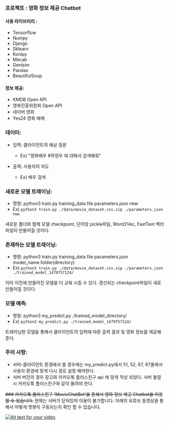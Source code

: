### 프로젝트 : 영화 정보 제공 Chatbot

#### 사용 라이브러리 :
 - Tensorflow
 - Numpy
 - Django
 - Sklearn
 - Konlpy
 - Mecab
 - Genlsim
 - Pandas
 - BeautifulSoup
 
#### 정보 제공:
 - KMDB Open API
 - 영화진흥위원회 Open API
 - 네이버 영화
 - Yes24 영화 예매

### 데이터: 
 - 입력: 클라이언트의 예상 질문

    - Ex) "영화배우 #하정우 에 대해서 검색해줘"
    
 - 출력: 사용자의 의도

     - Ex) 배우 검색

### 새로운 모델 트레이닝:

 - 명령: python3 train.py training_data.file parameters.json new
 - Ex) ```python3 train.py ./data/movie_dataset.csv.zip ./parameters.json new```
 
 새로운 폴더와 함께 모델 checkpoint, 단어장 pickle파일, Word2Vec, FastText 벡터 파일이 만들어질 것이다.

### 존재하는 모델 트레이닝:

 - 명령: python3 train.py training_data.file parameters.json model_name.folder(directory)
 - Ex) ```python3 train.py ./data/movie_dataset.csv.zip ./parameters.json ./trained_model_1479757124/```
 
 이미 이전에 만들어진 모델을 더 교육 시킬 수 있다. 갱신되는 checkpoint파일이 새로 만들어질 것이다.

### 모델 예측:

 - 명령: python3 my_predict.py ./trained_model_directory/
 - Ex) ```python3 my_predict.py ./trained_model_1479757124/```

트레이닝한 모델을 통해서 클라이언트의 입력에 따른 출력 결과 및 영화 정보를 제공해준다.

 
### 주의 사항:
 - 서버-클라이언트 환경에서 쓸 경우에는 my_predict.py에서 51, 52, 67, 87줄에서 사용자 환경에 맞게 다시 경로 설정 해야한다.
 - 서버 버전의 경우 장고와 카카오톡 플러스친구 api 에 맞게 작성 되었다. 서버 돌릴시 카카오톡 플러스친구와 같이 돌려야 한다.
 
~~### 카카오톡 플러스친구 'MovieChatBot'을 통해서 영화 정보 제공 Chatbot을 이용할 수 있습니다.~~
현재는 서버가 닫혀있어 이용이 불가합니다. 아래의 유튜브 동영상을 통해서 어떻게 챗봇이 구동되는지 확인 할 수 있습니다.

[![Alt text for your video](https://img.youtube.com/vi/ZTLiM22q3vU/0.jpg)](https://youtu.be/ZTLiM22q3vU)
